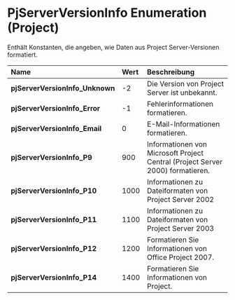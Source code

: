 
# PjServerVersionInfo Enumeration (Project)

Enthält Konstanten, die angeben, wie Daten aus Project Server-Versionen formatiert.



|**Name**|**Wert**|**Beschreibung**|
|:-----|:-----|:-----|
|**pjServerVersionInfo_Unknown**|-2|Die Version von Project Server ist unbekannt.|
|**pjServerVersionInfo_Error**|-1|Fehlerinformationen formatieren.|
|**pjServerVersionInfo_Email**|0|E-Mail-Informationen formatieren.|
|**pjServerVersionInfo_P9**|900|Informationen von Microsoft Project Central (Project Server 2000) formatieren.|
|**pjServerVersionInfo_P10**|1000|Informationen zu Dateiformaten von Project Server 2002|
|**pjServerVersionInfo_P11**|1100|Informationen zu Dateiformaten von Project Server 2003|
|**pjServerVersionInfo_P12**|1200|Formatieren Sie Informationen von Office Project 2007.|
|**pjServerVersionInfo_P14**|1400|Formatieren Sie Informationen von Project.|
